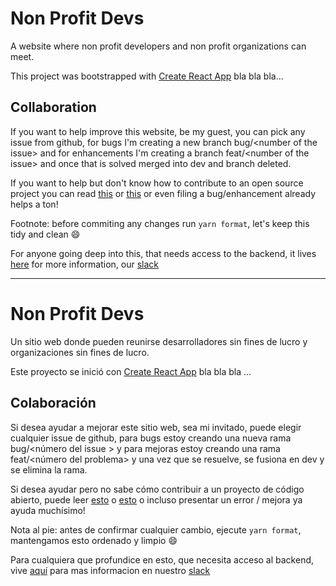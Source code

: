 # Non Profit Devs

A website where non profit developers and non profit organizations can meet.

This project was bootstrapped with [Create React App](https://github.com/facebook/create-react-app) bla bla bla...

## Collaboration

If you want to help improve this website, be my guest, you can pick any issue from github, for bugs I'm creating a new branch bug/\<number of the issue\> and for enhancements I'm creating a branch feat/\<number of the issue\> and once that is solved merged into dev and branch deleted.

If you want to help but don't know how to contribute to an open source project you can read [this](https://dev.to/janessatran/a-beginner-s-guide-to-contributing-to-open-source-4fen) or [this](https://opensource.guide/how-to-contribute/) or even filing a bug/enhancement already helps a ton! 

Footnote: before commiting any changes run `yarn format`, let's keep this tidy and clean :smile:

For anyone going deep into this, that needs access to the backend, it lives [here](https://github.com/jenaro94/non-profit-devs-back) for more information, our [slack](https://join.slack.com/t/nonprofitdevs/shared_invite/zt-fd7sjx0l-9vf9TRTA~4lfCiG78LRJuw)

---

# Non Profit Devs

Un sitio web donde pueden reunirse desarrolladores sin fines de lucro y organizaciones sin fines de lucro.

Este proyecto se inició con [Create React App](https://github.com/facebook/create-react-app) bla bla bla ...

## Colaboración

Si desea ayudar a mejorar este sitio web, sea mi invitado, puede elegir cualquier issue de github, para bugs estoy creando una nueva rama bug/\<número del issue \> y para mejoras estoy creando una rama feat/\<número del problema\> y una vez que se resuelve, se fusiona en dev y se elimina la rama.

Si desea ayudar pero no sabe cómo contribuir a un proyecto de código abierto, puede leer [esto](https://dev.to/janessatran/a-beginner-s-guide-to-contributing-to-open-source-4fen) o [esto](https://opensource.guide/how-to-contribute/) o incluso presentar un error / mejora ya ayuda muchísimo!

Nota al pie: antes de confirmar cualquier cambio, ejecute `yarn format`, mantengamos esto ordenado y limpio :smile:

Para cualquiera que profundice en esto, que necesita acceso al backend, vive [aquí](https://github.com/jenaro94/non-profit-devs-back) para mas informacion en nuestro [slack](https://join.slack.com/t/nonprofitdevs/shared_invite/zt-fd7sjx0l-9vf9TRTA~4lfCiG78LRJuw)
